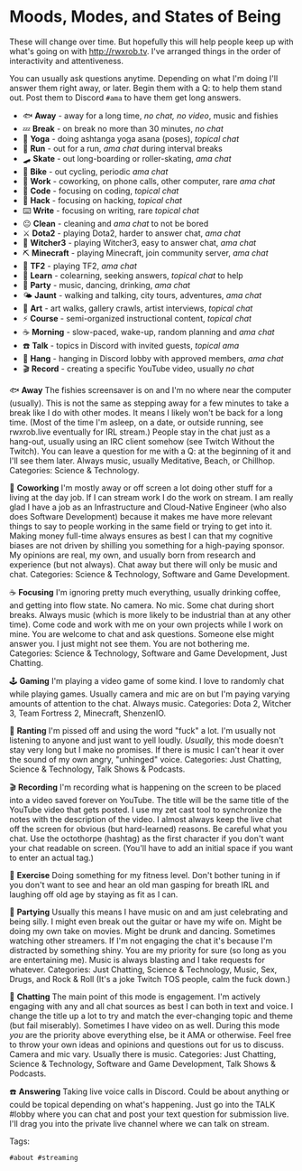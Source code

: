 # Moods, Modes, and States of Being

These will change over time. But hopefully this will help people keep up
with what's going on with <http://rwxrob.tv>. I've arranged things in
the order of interactivity and attentiveness.

You can usually ask questions anytime. Depending on what I'm doing I'll
answer them right away, or later. Begin them with a Q: to help them
stand out. Post them to Discord `#ama` to have them get long answers.

* 🐟 **Away** - away for a long time, *no chat, no video*, music and fishies
* 💤 **Break** - on break no more than 30 minutes, *no chat*
* 🧘 **Yoga** - doing ashtanga yoga asana (poses), *topical chat*
* 🏃 **Run** - out for a run, *ama chat* during interval breaks
* 🛹 **Skate** - out long-boarding or roller-skating, *ama chat*
* 🚴 **Bike** - out cycling, periodic *ama chat*
* 🏢 **Work** - coworking, on phone calls, other computer, rare *ama chat*
* 💢 **Code** - focusing on coding, *topical chat*
* 🥷  **Hack** - focusing on hacking, *topical chat*
* ⌨️   **Write** - focusing on writing, rare *topical chat*
* 😐 **Clean** - cleaning and *ama chat* to not be bored
* ⚔️   **Dota2** - playing Dota2, harder to answer chat, *ama chat*
* 🐺 **Witcher3** - playing Witcher3, easy to answer chat, *ama chat*
* ⛏️  **Minecraft** - playing Minecraft, join community server, *ama chat*
* 🏹 **TF2** - playing TF2, *ama chat*
* 🤯 **Learn** - colearning, seeking answers, *topical chat* to help
* 🎉 **Party** - music, dancing, drinking, *ama chat*
* 🌤️  **Jaunt** - walking and talking, city tours, adventures, *ama chat*
* 🎨  **Art** - art walks, gallery crawls, artist interviews, *topical chat*
* ⚡ **Course** - semi-organized instructional content, *topical chat*
* ☕ **Morning** - slow-paced, wake-up, random planning and *ama chat*
* ☎️  **Talk** - topics in Discord with invited guests, *topical ama*
* 🍻 **Hang** - hanging in Discord lobby with approved members, *ama chat* 
* 🎬 **Record** - creating a specific YouTube video, usually *no chat*

🐟 **Away** The fishies screensaver is on and I'm no where near the computer (usually). This is not the same as stepping away for a few minutes to take a break like I do with other modes. It means I likely won't be back for a long time. (Most of the time I'm asleep, on a date, or outside running, see rwxrob.live eventually for IRL stream.) People stay in the chat just as a hang-out, usually using an IRC client somehow (see Twitch Without the Twitch). You can leave a question for me with a Q: at the beginning of it and I'll see them later. Always music, usually Meditative, Beach, or Chillhop. Categories: Science & Technology.

🏢 **Coworking** I'm mostly away or off screen a lot doing other stuff for a living at the day job. If I can stream work I do the work on stream. I am really glad I have a job as an Infrastructure and Cloud-Native Engineer (who also does Software Development) because it makes me have more relevant things to say to people working in the same field or trying to get into it. Making money full-time always ensures as best I can that my cognitive biases are not driven by shilling you something for a high-paying sponsor. My opinions are real, my own, and usually born from research and experience (but not always). Chat away but there will only be music and chat. Categories: Science & Technology, Software and Game Development.

☕ **Focusing** I'm ignoring pretty much everything, usually drinking coffee, and getting into flow state. No camera. No mic. Some chat during short breaks. Always music (which is more likely to be industrial than at any other time). Come code and work with me on your own projects while I work on mine. You are welcome to chat and ask questions. Someone else might answer you. I just might not see them. You are not bothering me. Categories: Science & Technology, Software and Game Development, Just Chatting.

🕹️  **Gaming** I'm playing a video game of some kind. I love to randomly chat while playing games. Usually camera and mic are on but I'm paying varying amounts of attention to the chat. Always music. Categories: Dota 2, Witcher 3, Team Fortress 2, Minecraft, ShenzenIO.

🤬 **Ranting** I'm pissed off and using the word "fuck" a lot. I'm usually not listening to anyone and just want to yell loudly. *Usually,* this mode doesn't stay very long but I make no promises. If there is music I can't hear it over the sound of my own angry, "unhinged" voice. Categories: Just Chatting, Science & Technology, Talk Shows & Podcasts.

🎬 **Recording** I'm recording what is happening on the screen to be placed into a video saved forever on YouTube. The title will be the same title of the YouTube video that gets posted. I use my zet cast tool to synchronize the notes with the description of the video. I almost always keep the live chat off the screen for obvious (but hard-learned) reasons. Be careful what you chat. Use the octothorpe (hashtag) as the first character if you don't want your chat readable on screen. (You'll have to add an initial space if you want to enter an actual tag.)

👟 **Exercise** Doing something for my fitness level. Don't bother tuning in if you don't want to see and hear an old man gasping for breath IRL and laughing off old age by staying as fit as I can.

🎉 **Partying** Usually this means I have music on and am just celebrating and being silly. I might even break out the guitar or have my wife on. Might be doing my own take on movies. Might be drunk and dancing. Sometimes watching other streamers. If I'm not engaging the chat it's because I'm distracted by something shiny. You are my priority for sure (so long as you are entertaining me). Music is always blasting and I take requests for whatever. Categories: Just Chatting, Science & Technology, Music, Sex, Drugs, and Rock & Roll (It's a joke Twitch TOS people, calm the fuck down.)

💬 **Chatting** The main point of this mode is engagement. I'm actively engaging with any and all chat sources as best I can both in text and voice. I change the title up a lot to try and match the ever-changing topic and theme (but fail miserably). Sometimes I have video on as well. During this mode *you* are the priority above everything else, be it AMA or otherwise. Feel free to throw your own ideas and opinions and questions out for us to discuss. Camera and mic vary. Usually there is music. Categories: Just Chatting, Science & Technology, Software and Game Development, Talk Shows & Podcasts.

☎️ **Answering** Taking live voice calls in Discord. Could be about anything or could be topical depending on what's happening. Just go into the TALK \#lobby where you can chat and post your text question for submission live. I'll drag you into the private live channel where we can talk on stream.

Tags:

    #about #streaming
